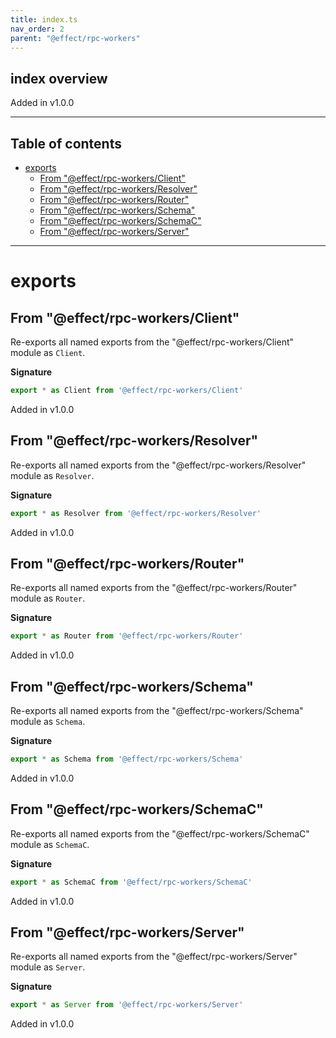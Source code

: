 ```yaml
---
title: index.ts
nav_order: 2
parent: "@effect/rpc-workers"
---
```


## index overview

Added in v1.0.0

---

<h2 class="text-delta">Table of contents</h2>

- [exports](#exports)
  - [From "@effect/rpc-workers/Client"](#from-effectrpc-workersclient)
  - [From "@effect/rpc-workers/Resolver"](#from-effectrpc-workersresolver)
  - [From "@effect/rpc-workers/Router"](#from-effectrpc-workersrouter)
  - [From "@effect/rpc-workers/Schema"](#from-effectrpc-workersschema)
  - [From "@effect/rpc-workers/SchemaC"](#from-effectrpc-workersschemac)
  - [From "@effect/rpc-workers/Server"](#from-effectrpc-workersserver)

---

# exports

## From "@effect/rpc-workers/Client"

Re-exports all named exports from the "@effect/rpc-workers/Client" module as `Client`.

**Signature**

```ts
export * as Client from '@effect/rpc-workers/Client'
```

Added in v1.0.0

## From "@effect/rpc-workers/Resolver"

Re-exports all named exports from the "@effect/rpc-workers/Resolver" module as `Resolver`.

**Signature**

```ts
export * as Resolver from '@effect/rpc-workers/Resolver'
```

Added in v1.0.0

## From "@effect/rpc-workers/Router"

Re-exports all named exports from the "@effect/rpc-workers/Router" module as `Router`.

**Signature**

```ts
export * as Router from '@effect/rpc-workers/Router'
```

Added in v1.0.0

## From "@effect/rpc-workers/Schema"

Re-exports all named exports from the "@effect/rpc-workers/Schema" module as `Schema`.

**Signature**

```ts
export * as Schema from '@effect/rpc-workers/Schema'
```

Added in v1.0.0

## From "@effect/rpc-workers/SchemaC"

Re-exports all named exports from the "@effect/rpc-workers/SchemaC" module as `SchemaC`.

**Signature**

```ts
export * as SchemaC from '@effect/rpc-workers/SchemaC'
```

Added in v1.0.0

## From "@effect/rpc-workers/Server"

Re-exports all named exports from the "@effect/rpc-workers/Server" module as `Server`.

**Signature**

```ts
export * as Server from '@effect/rpc-workers/Server'
```

Added in v1.0.0
